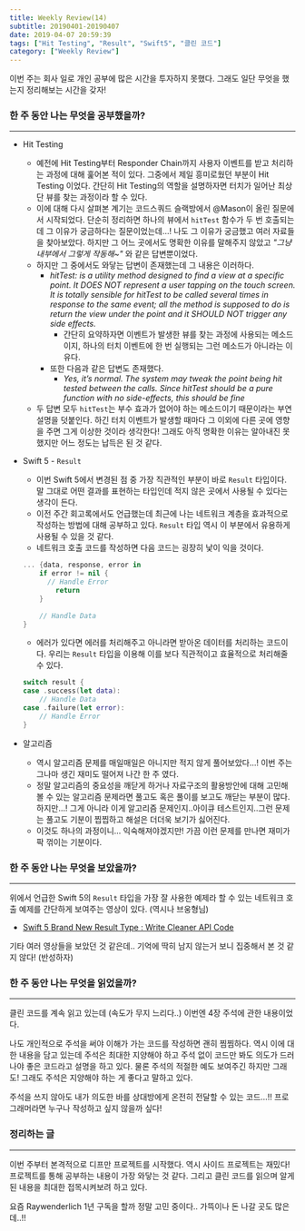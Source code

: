 ```yaml
---
title: Weekly Review(14)
subtitle: 20190401-20190407
date: 2019-04-07 20:59:39
tags: ["Hit Testing", "Result", "Swift5", "클린 코드"]
category: ["Weekly Review"]
---
```


이번 주는 회사 일로 개인 공부에 많은 시간을 투자하지 못했다. 그래도 일단 무엇을 했는지 정리해보는 시간을 갖자!



### 한 주 동안 나는 무엇을 공부했을까? 

---

- Hit Testing

  - 예전에 Hit Testing부터 Responder Chain까지 사용자 이벤트를 받고 처리하는 과정에 대해 훑어본 적이 있다. 그중에서 제일 흥미로웠던 부분이 Hit Testing 이었다. 간단히 Hit Testing의 역할을 설명하자면 터치가 일어난 최상단 뷰를 찾는 과정이라 할 수 있다.
  - 이에 대해 다시 살펴본 계기는 코드스쿼드 슬랙방에서 @Mason이 올린 질문에서 시작되었다. 단순히 정리하면 하나의 뷰에서 `hitTest` 함수가 두 번 호출되는데 그 이유가 궁금하다는 질문이었는데…! 나도 그 이유가 궁금했고 여러 자료들을 찾아보았다. 하지만 그 어느 곳에서도 명확한 이유를 말해주지 않았고 *"그냥 내부에서 그렇게 작동해~"* 와 같은 답변뿐이었다. 
  - 하지만 그 중에서도 와닿는 답변이 존재했는데 그 내용은 이러하다. 
    - *hitTest: is a utility method designed to find a view at a specific point. It DOES NOT represent a user tapping on the touch screen. It is totally sensible for hitTest to be called several times in response to the same event; all the method is supposed to do is return the view under the point and it SHOULD NOT trigger any side effects.*
      - 간단히 요약하자면 이벤트가 발생한 뷰를 찾는 과정에 사용되는 메소드이지, 하나의 터치 이벤트에 한 번 실행되는 그런 메소드가 아니라는 이유다. 
    - 또한 다음과 같은 답변도 존재했다. 
      - *Yes, it’s normal. The system may tweak the point being hit tested between the calls. Since hitTest should be a pure function with no side-effects, this should be fine*
  - 두 답변 모두 `hitTest`는 부수 효과가 없어야 하는 메소드이기 때문이라는 부연 설명을 덧붙인다. 하긴 터치 이벤트가 발생할 때마다 그 이외에 다른 곳에 영향을 주면 그게 이상한 것이라 생각한다! 그래도 아직 명확한 이유는 알아내진 못했지만 어느 정도는 납득은 된 것 같다. 

- Swift 5 - `Result`

  - 이번 Swift 5에서 변경된 점 중 가장 직관적인 부분이 바로 `Result` 타입이다. 말 그대로 어떤 결과를 표현하는 타입인데 적지 않은 곳에서 사용될 수 있다는 생각이 든다. 
  - 이전 주간 회고록에서도 언급했는데 최근에 나는 네트워크 계층을 효과적으로 작성하는 방법에 대해 공부하고 있다. `Result` 타입 역시 이 부분에서 유용하게 사용될 수 있을 것 같다. 
  - 네트워크 호출 코드를 작성하면 다음 코드는 굉장히 낯이 익을 것이다.

  ```swift
  ... {data, response, error in
      if error != nil { 
      	// Handle Error
          return 
      }
       
      // Handle Data
  }
  ```

  - 에러가 있다면 에러를 처리해주고 아니라면 받아온 데이터를 처리하는 코드이다. 우리는 `Result` 타입을 이용해 이를 보다 직관적이고 효율적으로 처리해줄 수 있다. 

  ```swift
  switch result { 
  case .success(let data):
      // Handle Data
  case .failure(let error):
      // Handle Error
  }
  ```

- 알고리즘
  - 역시 알고리즘 문제를 매일매일은 아니지만 적지 않게 풀어보았다…! 이번 주는 그나마 생긴 재미도 떨어져 나간 한 주 였다. 
  - 정말 알고리즘의 중요성을 깨닫게 하거나 자료구조의 활용방안에 대해 고민해볼 수 있는 알고리즘 문제라면 풀고도 혹은 풀이를 보고도 깨닫는 부분이 많다. 하지만…! 그게 아니라 이게 알고리즘 문제인지..아이큐 테스트인지..그런 문제는 풀고도 기분이 찝찝하고 해설은 더더욱 보기가 싫어진다.
  - 이것도 하나의 과정이니… 익숙해져야겠지만! 가끔 이런 문제를 만나면 재미가 팍 꺾이는 기분이다.



### 한 주 동안 나는 무엇을 보았을까?

---

위에서 언급한 Swift 5의 `Result` 타입을 가장 잘 사용한 예제라 할 수 있는 네트워크 호출 예제를 간단하게 보여주는 영상이 있다. (역시나 브웅형님)

- [Swift 5 Brand New Result Type : Write Cleaner API Code](https://youtu.be/9iazQQdNoNU)

기타 여러 영상들을 보았던 것 같은데.. 기억에 딱히 남지 않는거 보니 집중해서 본 것 같지 않다! (반성하자)



### 한 주 동안 나는 무엇을 읽었을까?

---

클린 코드를 계속 읽고 있는데 (속도가 무지 느리다..) 이번엔 4장 주석에 관한 내용이었다. 

나도 개인적으로 주석을 써야 이해가 가는 코드를 작성하면 괜히 찜찜하다. 역시 이에 대한 내용을 담고 있는데 주석은 최대한 지양해야 하고 주석 없이 코드만 봐도 의도가 드러나야 좋은 코드라고 설명을 하고 있다. 물론 주석의 적절한 예도 보여주긴 하지만 그래도! 그래도 주석은 지양해야 하는 게 좋다고 말하고 있다. 

주석을 쓰지 않아도 내가 의도한 바를 상대방에게 온전히 전달할 수 있는 코드…!! 프로그래머라면 누구나 작성하고 싶지 않을까 싶다! 



### 정리하는 글

---

이번 주부터 본격적으로 디프만 프로젝트를 시작했다. 역시 사이드 프로젝트는 재밌다! 프로젝트를 통해 공부하는 내용이 가장 와닿는 것 같다. 그리고 클린 코드를 읽으며 알게 된 내용을 최대한 접목시켜보려 하고 있다. 

요즘 Raywenderlich 1년 구독을 할까 정말 고민 중이다.. 가뜩이나 돈 나갈 곳도 많은데..!!